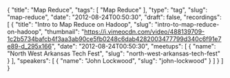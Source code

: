 {
  "title": "Map Reduce",
  "tags": [
    "Map Reduce"
  ],
  "type": "tag",
  "slug": "map-reduce",
  "date": "2012-08-24T00:50:30",
  "draft": false,
  "recordings": [
    {
      "title": "Intro to Map Reduce on Hadoop",
      "slug": "intro-to-map-reduce-on-hadoop",
      "thumbnail": "https://i.vimeocdn.com/video/488139709-1c2b5734bafcb4f3aa3ab90ce5fb0248c6dab4282003477799d340c6f91e7e89-d_295x166",
      "date": "2012-08-24T00:50:30",
      "meetups": [
        {
          "name": "North West Arkansas Tech Fest",
          "slug": "north-west-arkansas-tech-fest"
        }
      ],
      "speakers": [
        {
          "name": "John Lockwood",
          "slug": "john-lockwood"
        }
      ]
    }
  ]
}